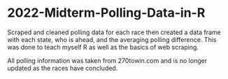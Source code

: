 # 2022-Midterm-Polling-Data-in-R
Scraped and cleaned polling data for each race then created a data frame with each state, who is ahead, and the averaging polling difference.
This was done to teach myself R as well as the basics of web scraping.

All polling information was taken from 270towin.com and is no longer updated as the races have concluded.
